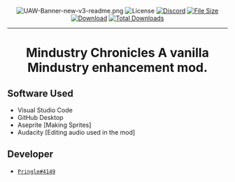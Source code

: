 <div align="center">

![UAW-Banner-new-v3-readme.png](https://cdn.discordapp.com/attachments/806713592162418749/905857306263175278/Banner.png)
![License](https://img.shields.io/github/license/Mitch-JAR/Industrio?logo=github&style=for-the-badge)
[![Discord](https://img.shields.io/discord/704355237246402721.svg?color=7289da&label=DARK&logo=discord&logoColor=ffffff&style=for-the-badge)](https://discord.gg/JhEJRTTGcC)
[![File Size](https://img.shields.io/github/repo-size/Mitch-JAR/Industrio?color=62ae7f&label&style=for-the-badge)](https://github.com/Mitch-JAR/Industrio/releases)
[![Download](https://img.shields.io/github/v/release/Mitch-JAR/Industrio?color=62ae7f&include_prereleases&label=Latest%20version&logo=github&logoColor=white&style=for-the-badge)](https://github.com/Mitch-JAR/Industrio/releases)
[![Total Downloads](https://img.shields.io/github/downloads/Mitch-JAR/Industrio/total?color=62ae7f&label&logo=docusign&logoColor=white&style=for-the-badge)](https://github.com/Mitch-JAR/Industrio/releases)
</div>

---

<h1 align="center"> 
Mindustry Chronicles
A vanilla Mindustry enhancement mod.
</h1> 

## Software Used

- Visual Studio Code
- GitHub Desktop
- Aseprite [Making Sprites]
- Audacity [Editing audio used in the mod]

## Developer
- [`Pringle#4149`](https://github.com/Mitch-JAR)
